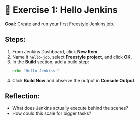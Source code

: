 # 🧪 Exercise 1: Hello Jenkins

**Goal:** Create and run your first Freestyle Jenkins job.

## Steps:
1. From Jenkins Dashboard, click **New Item**.
2. Name it `hello-job`, select **Freestyle project**, and click **OK**.
3. In the **Build** section, add a build step:  
   ```bash
   echo "Hello Jenkins!"
   ```
4. Click **Build Now** and observe the output in **Console Output**.

## Reflection:
- What does Jenkins actually execute behind the scenes?
- How could this scale for bigger tasks?
